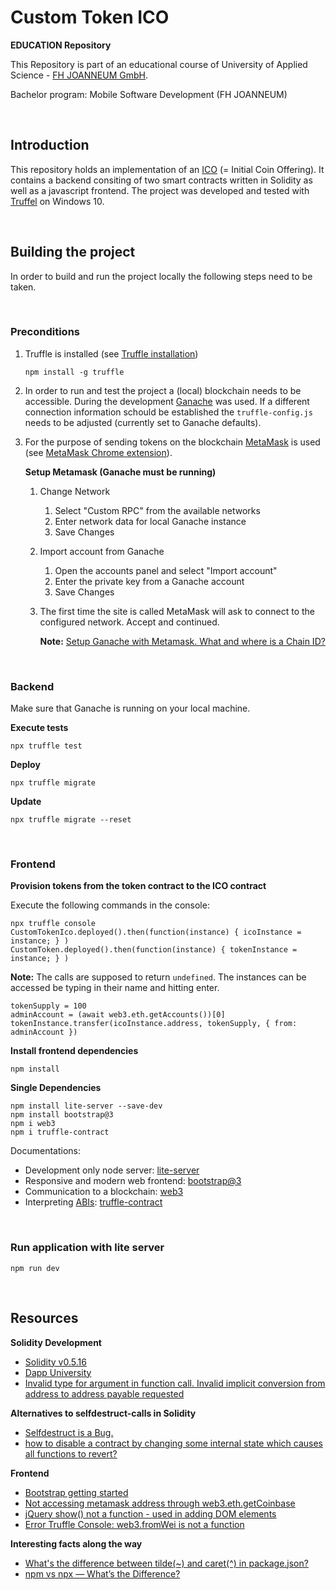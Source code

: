 # Custom Token ICO

**EDUCATION Repository**

This Repository is part of an educational course of University of Applied Science - [FH JOANNEUM GmbH](https://www.fh-joanneum.at/).

Bachelor program: Mobile Software Development (FH JOANNEUM)

<br>

## Introduction
This repository holds an implementation of an [ICO](https://de.wikipedia.org/wiki/Initial_Coin_Offering) (= Initial Coin Offering). It contains a backend consiting of two smart contracts written in Solidity as well as a javascript frontend. The project was developed and tested with [Truffel](https://www.trufflesuite.com/) on Windows 10.

<br>

## Building the project
In order to build and run the project locally the following steps need to be taken.

<br>

### Preconditions

1. Truffle is installed (see [Truffle installation](https://www.trufflesuite.com/docs/truffle/getting-started/installation))
   ```
   npm install -g truffle
   ```

2. In order to run and test the project a (local) blockchain needs to be accessible. During the development [Ganache](https://www.trufflesuite.com/docs/ganache/overview) was used. If a different connection information schould be established the `truffle-config.js` needs to be adjusted (currently set to Ganache defaults).

3. For the purpose of sending tokens on the blockchain [MetaMask](https://metamask.io/) is used (see [MetaMask Chrome extension](https://chrome.google.com/webstore/detail/metamask/nkbihfbeogaeaoehlefnkodbefgpgknn)). 
   
   **Setup Metamask (Ganache must be running)**
      1. Change Network
         1. Select "Custom RPC" from the available networks 
         2. Enter network data for local Ganache instance
         3. Save Changes
      2. Import account from Ganache
         1. Open the accounts panel and select "Import account"
         2. Enter the private key from a Ganache account
         3. Save Changes
      3. The first time the site is called MetaMask will ask to connect to the configured network. Accept and continued.


         **Note:** [Setup Ganache with Metamask. What and where is a Chain ID?](https://ethereum.stackexchange.com/a/91074)

<br>


### Backend  
Make sure that Ganache is running on your local machine.

**Execute tests**
```
npx truffle test
```
**Deploy**
```
npx truffle migrate 
```
**Update**
```
npx truffle migrate --reset
```

<br>

### Frontend


**Provision tokens from the token contract to the ICO contract**

Execute the following commands in the console:
```
npx truffle console
CustomTokenIco.deployed().then(function(instance) { icoInstance = instance; } )
CustomToken.deployed().then(function(instance) { tokenInstance = instance; } )
```
**Note:** The calls are supposed to return `undefined`. The instances can be accessed be typing in their name and hitting enter.

```
tokenSupply = 100
adminAccount = (await web3.eth.getAccounts())[0]
tokenInstance.transfer(icoInstance.address, tokenSupply, { from: adminAccount })
```

**Install frontend dependencies**

```
npm install
```

**Single Dependencies**
```
npm install lite-server --save-dev
npm install bootstrap@3 
npm i web3 
npm i truffle-contract
```
Documentations:
- Development only node server: [lite-server](https://www.npmjs.com/package/lite-server)
- Responsive and modern web frontend: [bootstrap@3](https://getbootstrap.com/docs/3.4/getting-started/)
- Communication to a blockchain: [web3](https://www.npmjs.com/package/web3)
- Interpreting [ABIs](https://docs.soliditylang.org/en/v0.5.3/abi-spec.html): [truffle-contract](https://www.npmjs.com/package/@truffle/contract?activeTab=versions)

<br>

### Run application with lite server
```
npm run dev
```

<br>

## Resources

**Solidity Development**
- [Solidity v0.5.16](https://docs.soliditylang.org/en/v0.5.16/index.html)
- [Dapp University](https://www.youtube.com/channel/UCY0xL8V6NzzFcwzHCgB8orQ)
- [Invalid type for argument in function call. Invalid implicit conversion from address to address payable requested](https://ethereum.stackexchange.com/a/65873)


**Alternatives to selfdestruct-calls in Solidity**
- [Selfdestruct is a Bug.](https://blog.b9lab.com/selfdestruct-is-a-bug-9c312d1bb2a5)
- [how to disable a contract by changing some internal state which causes all functions to revert?](https://ethereum.stackexchange.com/a/82204)

**Frontend**
- [Bootstrap getting started](https://getbootstrap.com/docs/3.4/getting-started/)
- [Not accessing metamask address through web3.eth.getCoinbase](https://ethereum.stackexchange.com/a/84530)
- [jQuery show() not a function - used in adding DOM elements](https://stackoverflow.com/a/31358977/11389980)
- [Error Truffle Console: web3.fromWei is not a function](https://ethereum.stackexchange.com/a/90667)


**Interesting facts along the way**
- [What's the difference between tilde(~) and caret(^) in package.json?](https://stackoverflow.com/a/39789894/11389980)
- [npm vs npx — What’s the Difference?](https://www.freecodecamp.org/news/npm-vs-npx-whats-the-difference/)